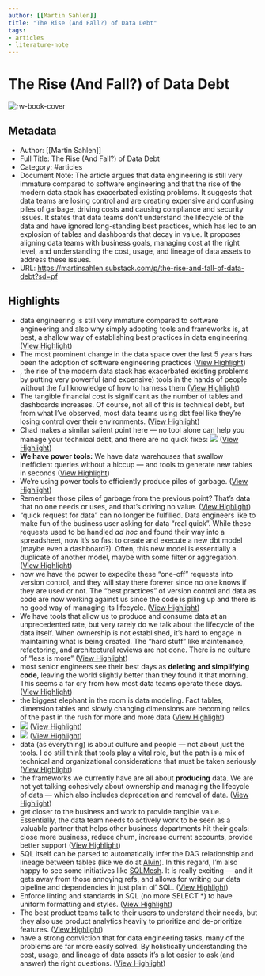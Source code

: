 ```yaml
---
author: [[Martin Sahlen]]
title: "The Rise (And Fall?) of Data Debt"
tags: 
- articles
- literature-note
---
```

# The Rise (And Fall?) of Data Debt

![rw-book-cover](https://substackcdn.com/image/fetch/w_1200,h_600,c_limit,f_jpg,q_auto:good,fl_progressive:steep/https%3A%2F%2Fsubstack-post-media.s3.amazonaws.com%2Fpublic%2Fimages%2F3cbe092e-0fe9-41a6-9a4e-0801246ff8f3_1600x923.png)

## Metadata
- Author: [[Martin Sahlen]]
- Full Title: The Rise (And Fall?) of Data Debt
- Category: #articles
- Document Note: The article argues that data engineering is still very immature compared to software engineering and that the rise of the modern data stack has exacerbated existing problems. It suggests that data teams are losing control and are creating expensive and confusing piles of garbage, driving costs and causing compliance and security issues. It states that data teams don't understand the lifecycle of the data and have ignored long-standing best practices, which has led to an explosion of tables and dashboards that decay in value. It proposes aligning data teams with business goals, managing cost at the right level, and understanding the cost, usage, and lineage of data assets to address these issues.
- URL: https://martinsahlen.substack.com/p/the-rise-and-fall-of-data-debt?sd=pf

## Highlights
- data engineering is still very immature compared to software engineering and also why simply adopting tools and frameworks is, at best, a shallow way of establishing best practices in data engineering. ([View Highlight](https://read.readwise.io/read/01gzkydtkht84ezvqhtvt7xcnp))
- The most prominent change in the data space over the last 5 years has been the adoption of software engineering practices ([View Highlight](https://read.readwise.io/read/01gzkye76j3jx2fw8ecwqxwxmc))
- , the rise of the modern data stack has exacerbated existing problems by putting very powerful (and expensive) tools in the hands of people without the full knowledge of how to harness them ([View Highlight](https://read.readwise.io/read/01gzkyej3s7hjwjhjjx1xdhhhm))
- The tangible financial cost is significant as the number of tables and dashboards increases. Of course, not all of this is technical debt, but from what I’ve observed, most data teams using dbt feel like they’re losing control over their environments. ([View Highlight](https://read.readwise.io/read/01gzkyfjzxtz9ac4f5r3hmvren))
- Chad makes a similar salient point here — no tool alone can help you manage your technical debt, and there are no quick fixes:
  ![](https://substackcdn.com/image/fetch/w_1456,c_limit,f_auto,q_auto:good,fl_progressive:steep/https%3A%2F%2Fsubstack-post-media.s3.amazonaws.com%2Fpublic%2Fimages%2F12b28359-694d-40ab-9bcb-06d2890b0afd_543x616.png) ([View Highlight](https://read.readwise.io/read/01gzkyg01wf8s309wm041gjtbt))
- **We have power tools:** We have data warehouses that swallow inefficient queries without a hiccup — and tools to generate new tables in seconds ([View Highlight](https://read.readwise.io/read/01gzkyghq96w14vy5vq911g2yc))
- We’re using power tools to efficiently produce piles of garbage. ([View Highlight](https://read.readwise.io/read/01gzkygydea9mhvzwbt8sejsrs))
- Remember those piles of garbage from the previous point? That’s data that no one needs or uses, and that’s driving no value. ([View Highlight](https://read.readwise.io/read/01gzkyh5pvhpv3pymf4mm70y19))
- “quick request for data” can no longer be fulfilled. Data engineers like to make fun of the business user asking for data “real quick”. While these requests used to be handled *ad hoc* and found their way into a spreadsheet, now it’s so fast to create and execute a new dbt model (maybe even a dashboard?). Often, this new model is essentially a duplicate of another model, maybe with some filter or aggregation. ([View Highlight](https://read.readwise.io/read/01gzkyjbwwqsmhgk9yskync37j))
- now we have the power to expedite these “one-off” requests into version control, and they will stay there forever since no one knows if they are used or not. The “best practices” of version control and data as code are now working against us since the code is piling up and there is no good way of managing its lifecycle. ([View Highlight](https://read.readwise.io/read/01gzkyk0jve1d9qnb7hy4d1rgd))
- We have tools that allow us to produce and consume data at an unprecedented rate, but very rarely do we talk about the lifecycle of the data itself. When ownership is not established, it’s hard to engage in maintaining what is being created. The “hard stuff” like maintenance, refactoring, and architectural reviews are not done. There is no culture of “less is more” ([View Highlight](https://read.readwise.io/read/01gzkyne8pjj0mx2hsx3cpjhr5))
- most senior engineers see their best days as **deleting and simplifying code**, leaving the world slightly better than they found it that morning. This seems a far cry from how most data teams operate these days. ([View Highlight](https://read.readwise.io/read/01gzkynrf0y2h5d437q3wypycn))
- the biggest elephant in the room is data modeling. Fact tables, dimension tables and slowly changing dimensions are becoming relics of the past in the rush for more and more data ([View Highlight](https://read.readwise.io/read/01gzkyp5ga4fmq39wws50f421y))
- ![](https://substackcdn.com/image/fetch/w_1456,c_limit,f_auto,q_auto:good,fl_progressive:steep/https%3A%2F%2Fsubstack-post-media.s3.amazonaws.com%2Fpublic%2Fimages%2F8a8a4141-477f-4fa3-a152-38c3bbd7b69a_540x194.png) ([View Highlight](https://read.readwise.io/read/01gzkypaqagvdjhwzftgj57pwp))
- ![](https://substackcdn.com/image/fetch/w_1456,c_limit,f_auto,q_auto:good,fl_progressive:steep/https%3A%2F%2Fsubstack-post-media.s3.amazonaws.com%2Fpublic%2Fimages%2F8a8a4141-477f-4fa3-a152-38c3bbd7b69a_540x194.png) ([View Highlight](https://read.readwise.io/read/01gzkypbra90hj5kjpe2mkbrxh))
- data (as everything) is about culture and people — not about just the tools. I do still think that tools play a vital role, but the path is a mix of technical and organizational considerations that must be taken seriously ([View Highlight](https://read.readwise.io/read/01gzkypwn2ktb3njpc5c6xpxx3))
- the frameworks we currently have are all about **producing** data. We are not yet talking cohesively about ownership and managing the lifecycle of data — which also includes deprecation and removal of data. ([View Highlight](https://read.readwise.io/read/01gzkyqgeeeez5rwt9r4fa1h4d))
- get closer to the business and work to provide tangible value. Essentially, the data team needs to actively work to be seen as a valuable partner that helps other business departments hit their goals: close more business, reduce churn, increase current accounts, provide better support ([View Highlight](https://read.readwise.io/read/01gzkyrg4ng25w4t06ew411rx0))
- SQL itself can be parsed to automatically infer the DAG relationship and lineage between tables (like we do at [Alvin](http://www.alvin.ai)). In this regard, I’m also happy to see some initiatives like [SQLMesh](https://sqlmesh.com/). It is really exciting — and it gets away from those annoying refs, and allows for writing our data pipeline and dependencies in just plain ol’ SQL. ([View Highlight](https://read.readwise.io/read/01gzkywcm3fdznbab2sq5jeb1j))
- Enforce linting and standards in SQL (no more SELECT *) to have uniform formatting and styles. ([View Highlight](https://read.readwise.io/read/01gzkywkk3qs6jre2670xbdb1g))
- The best product teams talk to their users to understand their needs, but they also use product analytics heavily to prioritize and de-prioritize features. ([View Highlight](https://read.readwise.io/read/01gzkyxz5s6fnqb1wv1rrvs0tw))
- have a strong conviction that for data engineering tasks, many of the problems are far more easily solved. By holistically understanding the cost, usage, and lineage of data assets it’s a lot easier to ask (and answer) the right questions. ([View Highlight](https://read.readwise.io/read/01gzkyzfyg3s9nck7yd9bzmmfe))
